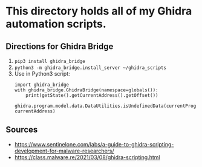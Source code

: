 # This directory holds all of my Ghidra automation scripts.

## Directions for Ghidra Bridge
1. `pip3 install ghidra_bridge`
2. `python3 -m ghidra_bridge.install_server ~/ghidra_scripts`
3. Use in Python3 script:
	```
	import ghidra_bridge
	with ghidra_bridge.GhidraBridge(namespace=globals()):
    	print(getState().getCurrentAddress().getOffset())
    	ghidra.program.model.data.DataUtilities.isUndefinedData(currentProgram, currentAddress)
	```
## Sources
- https://www.sentinelone.com/labs/a-guide-to-ghidra-scripting-development-for-malware-researchers/
- https://class.malware.re/2021/03/08/ghidra-scripting.html
